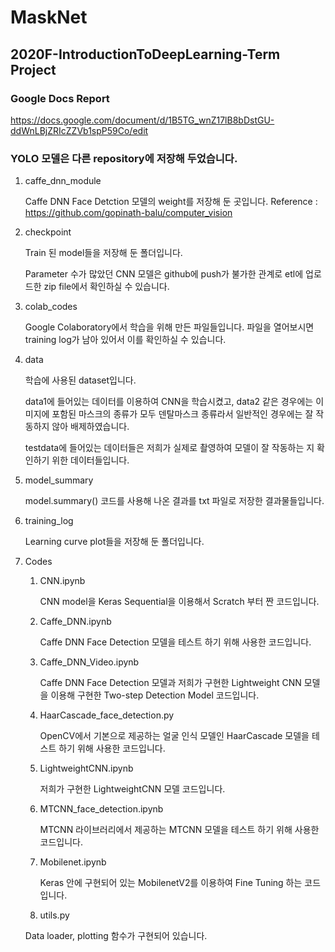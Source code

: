 # MaskNet
## 2020F-IntroductionToDeepLearning-Term Project

### Google Docs Report
https://docs.google.com/document/d/1B5TG_wnZ17lB8bDstGU-ddWnLBjZRIcZZVb1spP59Co/edit

### YOLO 모델은 다른 repository에 저장해 두었습니다.


1. caffe_dnn_module

    Caffe DNN Face Detction 모델의 weight를 저장해 둔 곳입니다.
    Reference : https://github.com/gopinath-balu/computer_vision

1. checkpoint

    Train 된 model들을 저장해 둔 폴더입니다.
    
    Parameter 수가 많았던 CNN 모델은 github에 push가 불가한 관계로 etl에 업로드한 zip file에서 확인하실 수 있습니다.

1. colab_codes

    Google Colaboratory에서 학습을 위해 만든 파일들입니다. 파일을 열어보시면 training log가 남아 있어서 이를 확인하실 수 있습니다.

1. data

    학습에 사용된 dataset입니다. 

    data1에 들어있는 데이터를 이용하여 CNN을 학습시켰고, data2 같은 경우에는 이미지에 포함된 마스크의 종류가 모두 덴탈마스크 종류라서 일반적인 경우에는 잘 작동하지 않아 배제하였습니다.

    testdata에 들어있는 데이터들은 저희가 실제로 촬영하여 모델이 잘 작동하는 지 확인하기 위한 데이터들입니다.
    
1. model_summary
    
    model.summary() 코드를 사용해 나온 결과를 txt 파일로 저장한 결과물들입니다.

1. training_log

    Learning curve plot들을 저장해 둔 폴더입니다.

1. Codes

    1. CNN.ipynb
        
        CNN model을 Keras Sequential을 이용해서 Scratch 부터 짠 코드입니다.
    
    1. Caffe_DNN.ipynb
        
        Caffe DNN Face Detection 모델을 테스트 하기 위해 사용한 코드입니다.
    
    1. Caffe_DNN_Video.ipynb
        
        Caffe DNN Face Detection 모델과 저희가 구현한 Lightweight CNN 모델을 이용해 구현한 Two-step Detection Model 코드입니다.
        
    1. HaarCascade_face_detection.py
    
        OpenCV에서 기본으로 제공하는 얼굴 인식 모델인 HaarCascade 모델을 테스트 하기 위해 사용한 코드입니다.

    1. LightweightCNN.ipynb
    
        저희가 구현한 LightweightCNN 모델 코드입니다.
        
    1. MTCNN_face_detection.ipynb
    
        MTCNN 라이브러리에서 제공하는 MTCNN 모델을 테스트 하기 위해 사용한 코드입니다.
        
    1. Mobilenet.ipynb
    
        Keras 안에 구현되어 있는 MobilenetV2를 이용하여 Fine Tuning 하는 코드입니다.
    
    1. utils.py
      
      Data loader, plotting 함수가 구현되어 있습니다.
